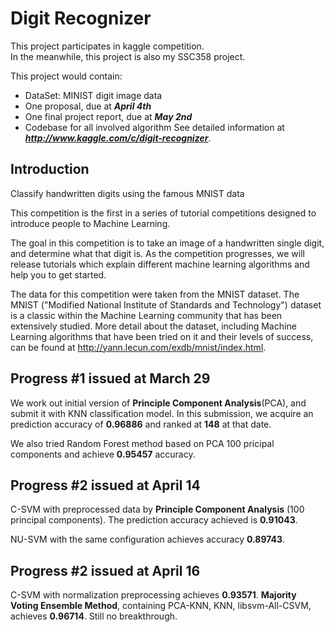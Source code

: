 Digit Recognizer
===============

This project participates in kaggle competition.  
In the meanwhile, this project is also my SSC358 project.
 

This project would contain:

* DataSet: MINIST digit image data
* One proposal, due at ***April 4th***
* One final project report, due at ***May 2nd***
* Codebase for all involved algorithm 
See detailed information at ***http://www.kaggle.com/c/digit-recognizer***.

Introduction
---------------
Classify handwritten digits using the famous MNIST data

This competition is the first in a series of tutorial competitions designed to introduce people to Machine Learning.

The goal in this competition is to take an image of a handwritten single digit, and determine what that digit is.  As the competition progresses, we will release tutorials which explain different machine learning algorithms and help you to get started.


The data for this competition were taken from the MNIST dataset. The MNIST ("Modified National Institute of Standards and Technology") dataset is a classic within the Machine Learning community that has been extensively studied.  More detail about the dataset, including Machine Learning algorithms that have been tried on it and their levels of success, can be found at http://yann.lecun.com/exdb/mnist/index.html.


Progress #1 issued at March 29
---------------
We work out initial version of **Principle Component Analysis**(PCA), and submit it with KNN classification model. In this submission, we acquire an prediction accuracy of **0.96886** and ranked at **148** at that date.

We also tried Random Forest method based on PCA 100 pricipal components and achieve **0.95457** accuracy.

Progress #2 issued at April 14
---------------
C-SVM with preprocessed data by **Principle Component Analysis** (100
principal components). The prediction accuracy achieved is **0.91043**.

NU-SVM with the same configuration achieves accuracy **0.89743**.


Progress #2 issued at April 16
---------------
C-SVM with normalization preprocessing achieves **0.93571**.
**Majority Voting Ensemble Method**, containing PCA-KNN, KNN, libsvm-All-CSVM,
achieves **0.96714**. Still no breakthrough.
